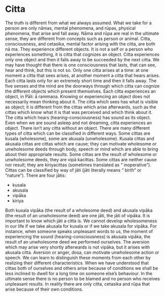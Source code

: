 # Citta

The truth is different from what we always assumed. What we take for a
person are only nāmas, mental phenomena, and rūpas, physical phenomena,
that arise and fall away. Nāma and rūpa are real in the ultimate sense,
they are different from concepts such as person or animal. Citta,
consciousness, and cetasika, mental factor arising with the citta, are
both nā ma. They experience different objects.
It is not a self or a person who experiences something, it is citta that
cognizes an object. Citta experiences only one object and then it falls
away to be succeeded by the next citta. We may have thought that there
is one consciousness that lasts, that can see, hear and think, but this
is not so. Only one citta arises at a time: at one moment a citta that
sees arises, at another moment a citta that hears arises. Each citta
lasts only for an extremely short time and then it falls away. The five
senses and the mind are the doorways through which citta can cognize the
different objects which present themselves. Each citta experiences an
object, in Pāli: ā rammaṇa. Knowing or experiencing an object does not
necessarily mean thinking about it. The citta which sees has what is
visible as object; it is different from the cittas which arise
afterwards, such as the cittas which know what it is that was perceived
and which think about it. The citta which hears (hearing-consciousness)
has sound as its object. Even when we are sound asleep and not dreaming,
citta experiences an object. There isn’t any citta without an object.
There are many different types of citta which can be classified in
different ways. Some cittas are kusala (wholesome), some are akusala
(unwholesome). Kusala cittas and akusala cittas are cittas which are
cause; they can motivate wholesome or unwholesome deeds through body,
speech or mind which are able to bring about their appropriate results.
Some cittas are the result of wholesome or unwholesome deeds, they are
vipā kacittas. Some cittas are neither cause nor result; they are
kiriyacittas (sometimes translated as “ inoperative”). Cittas can be
classified by way of jāti (jāti literally means “ birth” or “nature”).
There are four jātis:

-   kusala
-   akusala
-   vipāka
-   kiriya

Both kusala vipāka (the result of a wholesome deed) and akusala vipāka
(the result of an unwholesome deed) are one jāti, the jāti of vipāka. It
is important to know which jāti a citta is. We cannot develop
wholesomeness in our life if we take akusala for kusala or if we take
akusala for vipāka. For instance, when someone speaks unpleasant words
to us, the moment of experiencing the sound (hearing-consciousness) is
akusala vipāka, the result of an unwholesome deed we performed
ourselves. The aversion which may arise very shortly afterwards is not
vipāka, but it arises with akusala citta. Aversion or anger, dosa, can
motivate unwholesome action or speech. We can learn to distinguish these
moments from each other by realizing their different characteristics.
When we have understood that cittas both of ourselves and others arise
because of conditions we shall be less inclined to dwell for a long time
on someone else’s behaviour. In the ultimate sense there is no person to
be blamed and no person who receives unpleasant results. In reality
there are only citta, cetasika and rūpa that arise because of their own
conditions.

